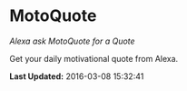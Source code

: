 # MotoQuote
*Alexa ask MotoQuote for a Quote*

Get your daily motivational quote from Alexa.

**Last Updated:** 2016-03-08 15:32:41